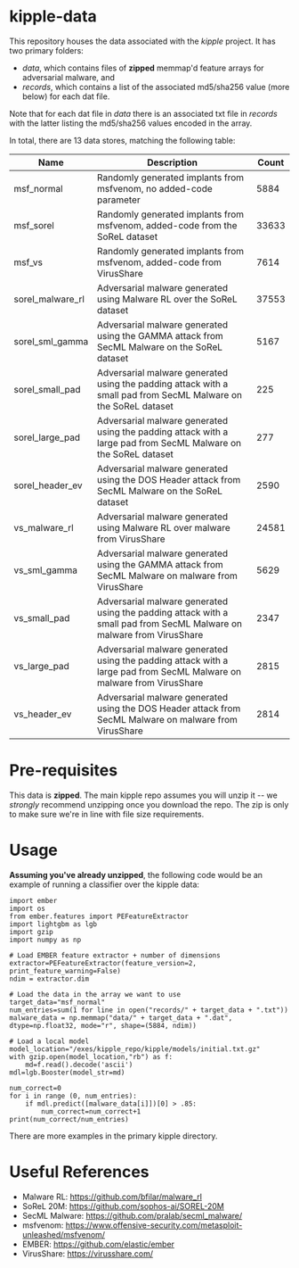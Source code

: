 # kipple-data
This repository houses the data associated with the _kipple_ project. It has two primary folders:

* _data_, which contains files of **zipped** memmap'd feature arrays for adversarial malware, and
* _records_, which contains a list of the associated md5/sha256 value (more below) for each dat file.

Note that for each dat file in _data_ there is an associated txt file in _records_ with the latter listing the md5/sha256 values encoded in the array.

In total, there are 13 data stores, matching the following table:

| Name      | Description | Count|
| ------------| ------------| ------------|
| msf_normal      | Randomly generated implants from msfvenom, no added-code parameter       | 5884|
| msf_sorel      | Randomly generated implants from msfvenom, added-code from the SoReL dataset       | 33633|
| msf_vs      | Randomly generated implants from msfvenom, added-code from VirusShare       | 7614|
| sorel_malware_rl | Adversarial malware generated using Malware RL over the SoReL dataset | 37553 |
| sorel_sml_gamma | Adversarial malware generated using the GAMMA attack from SecML Malware on the SoReL dataset | 5167|
| sorel_small_pad | Adversarial malware generated using the padding attack with a small pad from SecML Malware on the SoReL dataset | 225|
| sorel_large_pad | Adversarial malware generated using the padding attack with a large pad from SecML Malware on the SoReL dataset | 277|
| sorel_header_ev | Adversarial malware generated using the DOS Header attack from SecML Malware on the SoReL dataset | 2590 |
| vs_malware_rl | Adversarial malware generated using Malware RL over malware from VirusShare | 24581 |
| vs_sml_gamma | Adversarial malware generated using the GAMMA attack from SecML Malware on malware from VirusShare | 5629|
| vs_small_pad | Adversarial malware generated using the padding attack with a small pad from SecML Malware on malware from VirusShare | 2347|
| vs_large_pad | Adversarial malware generated using the padding attack with a large pad from SecML Malware on malware from VirusShare | 2815|
| vs_header_ev | Adversarial malware generated using the DOS Header attack from SecML Malware on malware from VirusShare | 2814 |

# Pre-requisites #
This data is **zipped**. The main kipple repo assumes you will unzip it -- we _strongly_ recommend unzipping once you download the repo. The zip is only to make sure we're in line with file size requirements.

# Usage #
**Assuming you've already unzipped**, the following code would be an example of running a classifier over the kipple data:
```
import ember
import os
from ember.features import PEFeatureExtractor
import lightgbm as lgb
import gzip
import numpy as np

# Load EMBER feature extractor + number of dimensions
extractor=PEFeatureExtractor(feature_version=2, print_feature_warning=False)
ndim = extractor.dim

# Load the data in the array we want to use
target_data="msf_normal"
num_entries=sum(1 for line in open("records/" + target_data + ".txt"))
malware_data = np.memmap("data/" + target_data + ".dat", dtype=np.float32, mode="r", shape=(5884, ndim))

# Load a local model
model_location="/exes/kipple_repo/kipple/models/initial.txt.gz"
with gzip.open(model_location,"rb") as f:
    md=f.read().decode('ascii')
mdl=lgb.Booster(model_str=md)

num_correct=0
for i in range (0, num_entries):
    if mdl.predict([malware_data[i]])[0] > .85:
        num_correct=num_correct+1
print(num_correct/num_entries)

```
There are more examples in the primary kipple directory.

# Useful References #
* Malware RL: https://github.com/bfilar/malware_rl
* SoReL 20M: https://github.com/sophos-ai/SOREL-20M
* SecML Malware: https://github.com/pralab/secml_malware/
* msfvenom: https://www.offensive-security.com/metasploit-unleashed/msfvenom/
* EMBER: https://github.com/elastic/ember
* VirusShare: https://virusshare.com/
